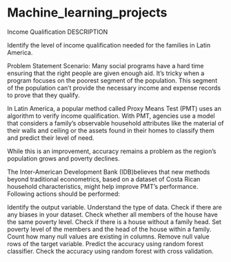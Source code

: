 # Machine_learning_projects
Income Qualification
DESCRIPTION

Identify the level of income qualification needed for the families in Latin America.

Problem Statement Scenario:
Many social programs have a hard time ensuring that the right people are given enough aid. It’s tricky when a program focuses on the poorest segment of the population. This segment of the population can’t provide the necessary income and expense records to prove that they qualify.

In Latin America, a popular method called Proxy Means Test (PMT) uses an algorithm to verify income qualification. With PMT, agencies use a model that considers a family’s observable household attributes like the material of their walls and ceiling or the assets found in their homes to
classify them and predict their level of need.

While this is an improvement, accuracy remains a problem as the region’s population grows and poverty declines.

The Inter-American Development Bank (IDB)believes that new methods beyond traditional econometrics, based on a dataset of Costa Rican household characteristics, might help improve PMT’s performance.
Following actions should be performed:

Identify the output variable.
Understand the type of data.
Check if there are any biases in your dataset.
Check whether all members of the house have the same poverty level.
Check if there is a house without a family head.
Set poverty level of the members and the head of the house within a family.
Count how many null values are existing in columns.
Remove null value rows of the target variable.
Predict the accuracy using random forest classifier.
Check the accuracy using random forest with cross validation.
